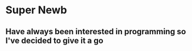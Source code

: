 <h1>Super Newb</h1>
<h2>Have always been interested in programming so I've decided to give it a go</h2>

